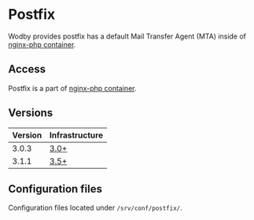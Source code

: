 # Postfix 

Wodby provides postfix has a default Mail Transfer Agent (MTA) inside of [nginx-php container](README.md).  

## Access

Postfix is a part of [nginx-php container](README.md).

## Versions

| Version | Infrastructure |
| ------- | -------------- |
| 3.0.3  | [3.0+](../../versioning.md) | 
| 3.1.1  | [3.5+](../../versioning.md) | 


## Configuration files

Configuration files located under `/srv/conf/postfix/`.